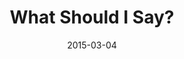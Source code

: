 ---
layout: base.njk
title : 'What Should I Say?' 
view_title : 'What Should I Say?' 
year : '2015' 
date : '2015-03-04' 
img_file : '/drawing/whatshouldisay.png' 
html_file : 'whatshouldisay' 
next_html : 'iamnotthesameasiwasindecember.html' 
year_order : '21' 
permalink : "title/{{html_file}}.html"
---